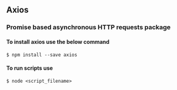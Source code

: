 ## Axios

### Promise based asynchronous HTTP requests package

#### To install axios use the below command
```
$ npm install --save axios
```

#### To run scripts use
```
$ node <script_filename>
```